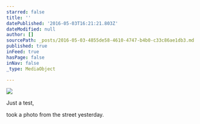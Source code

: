 ```yaml
---
starred: false
title: ''
datePublished: '2016-05-03T16:21:21.803Z'
dateModified: null
author: []
sourcePath: _posts/2016-05-03-4855de58-4610-4747-b4b0-c33c86ae1db3.md
published: true
inFeed: true
hasPage: false
inNav: false
_type: MediaObject

---
```

![](https://the-grid-user-content.s3-us-west-2.amazonaws.com/beb76635-95f8-4184-a1c0-be3ae6776783.jpg)

Just a test,

took a photo from the street yesterday.